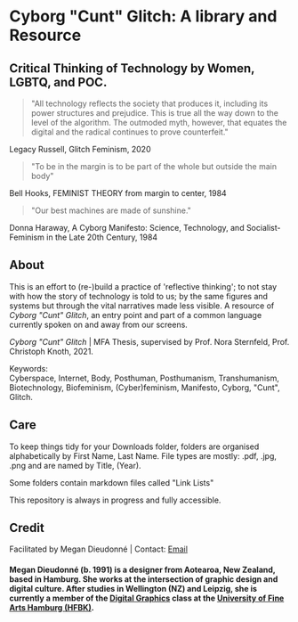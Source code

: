 <h1>Cyborg "Cunt" Glitch: A library and Resource</h1>
<h2>Critical Thinking of Technology by Women, LGBTQ, and POC.</h2>

>"All technology reflects the society that produces it, including its power structures and prejudice. This is true all the way down to the level of the algorithm. The outmoded myth, however, that equates the digital and the radical continues to prove counterfeit." 
<p>Legacy Russell, Glitch Feminism, 2020</p>

>"To be in the margin is to be part of the whole but outside the main body"
<p>Bell Hooks, FEMINIST THEORY from margin to center, 1984</p>
 
>"Our best machines are made of sunshine." 
<p>Donna Haraway, A Cyborg Manifesto: Science, Technology, and Socialist-Feminism in the Late 20th Century, 1984</p>

<h2>About</h2>
<p>This is an effort to (re-)build a practice of 'reflective thinking'; to not stay with how the story of technology is told to us; by the same figures and systems but through the vital narratives made less visible. A resource of <i>Cyborg "Cunt" Glitch</i>, an entry point and part of a common language currently spoken on and away from our screens.</p>

<i>Cyborg "Cunt" Glitch</i> | MFA Thesis, supervised by Prof. Nora Sternfeld, Prof. Christoph Knoth, 2021.

Keywords:  
Cyberspace, Internet, Body, Posthuman, Posthumanism, Transhumanism, Biotechnology, Biofeminism, (Cyber)feminism, Manifesto, Cyborg, "Cunt", Glitch. 

<h2>Care</h2>
<p>To keep things tidy for your Downloads folder, folders are organised alphabetically by First Name, Last Name. File types are mostly: .pdf, .jpg, .png and are named by Title, (Year).</p>

<p>Some folders contain markdown files called "Link Lists"</p>

<p>This repository is always in progress and fully accessible.</p>

<h2>Credit</h2>
<p>Facilitated by Megan Dieudonné | Contact: <a href="mailto:megan.dieudonne@gmail.com">Email</a></p>
<h4>Megan Dieudonné (b. 1991) is a designer from Aotearoa, New Zealand, based in Hamburg. She works at the intersection of graphic design and digital culture. After studies in Wellington (NZ) and Leipzig, she is currently a member of the <a href="http://www.digitale-grafik.com/">Digital Graphics</a> class at the <a href="https://www.hfbk-hamburg.de/en/">University of Fine Arts Hamburg (HFBK)</a>.</h4>
